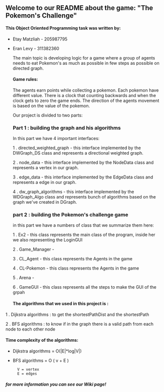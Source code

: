 ## Welcome to our README about the game: "The Pokemon's Challenge"

#### This Object Oriented Programming task was written by:

* Etay Matzliah - 205987795
* Eran Levy - 311382360
    
    The main topic is developing logic for a game where a group of agents needs to eat Pokemon's as much as possible in few steps as possible on directed graph.
    
    #### Game rules:
    The agents earn points while collecting a pokemon. Each pokemon have different value.
    There is a clock that counting backwards and when the clock gets to zero the game ends.
    The direction of the agents movement is based on the value of the pokemon.
    
    Our project is divided to two parts:
    ### Part 1 : building the graph and his algorithms 
    
    In this part we have 4 important interfaces:
    
  1 . directed_weighted_graph - this interface implemented by the DWGraph_DS class and represents a directional weighted graph.
  
  2 . node_data - this interface implemented by the NodeData class and represents a vertex in our graph.
  
  3 . edge_data - this interface implemented by the EdgeData class and represents a edge in our graph.
  
  4 . dw_graph_algorithms - this interface implemented by the WDGraph_Algo class and represents bunch of algorithms based on the graph we've created in DGraph.

   ### part 2 : building the Pokemon's challenge game
   
   in this part we have a numbers of class that we summarize them here:
   
  1 . Ex2 - this class represents the main class of the program, inside her we also representing the LoginGUI 
  
  2 . Game_Manager - 
  
  3 . CL_Agent - this class represents the Agents in the game 
  
  4 . CL-Pokemon - this class represents the Agents in the game 
  
  5 . Arena - 
  
  6 . GameGUI - this class represents all the steps to make the GUI of the grpah 
  
  
  
  #### The algorithms that we used in this project is : 
  
1 . Dijkstra algorithms : to get the shortestPathDist and the shortestPath

2 . BFS algorithms : to know if in the graph there is a valid path from each node to each other node
   
  #### Time complexity of the algorithms:
	
- Dijkstra algorithms = O(|E|*log|V|)
- BFS algorithms = O ( v + E ) 

		V = vertex
		E = edges
 

##### for more information you can see our Wiki page!
